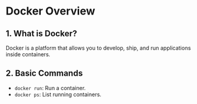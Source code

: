 # Docker Overview
## 1. What is Docker?
Docker is a platform that allows you to develop, ship, and run applications inside containers.

## 2. Basic Commands
- `docker run`: Run a container.
- `docker ps`: List running containers.
